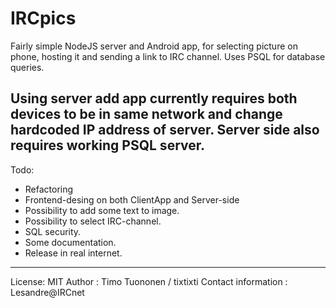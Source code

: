 # IRCpics

Fairly simple NodeJS server and Android app, for selecting picture on phone, hosting it
and sending a link to IRC channel. Uses PSQL for database queries.

Using server add app currently requires both devices to be in same network and
change hardcoded IP address of server. Server side also requires working PSQL server.
----------------------------------------
Todo:
  - Refactoring
  - Frontend-desing on both ClientApp and Server-side
  - Possibility to add some text to image.
  - Possibility to select IRC-channel.
  - SQL security.
  - Some documentation.
  - Release in real internet.

------------------------------------------
License: MIT
Author : Timo Tuononen / tixtixti
Contact information : Lesandre@IRCnet
